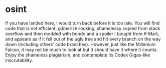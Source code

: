 # osint
If you have landed here, I would turn back before it is too late. You will find code that is not efficient, gibberish-looking, shamelessy copied from stack overflow and then modded with bondo and a spoiler I bought from K-Mart, and appears as if it fell out of the ugly tree and hit every branch on the way down (including others' code branches). However, just like the Millenium Falcon, it may not be much to look at but it should have it where it counts. Enjoy the shameless plagiarism, and contemplate its Codex Gigas-like inscrutability. 

